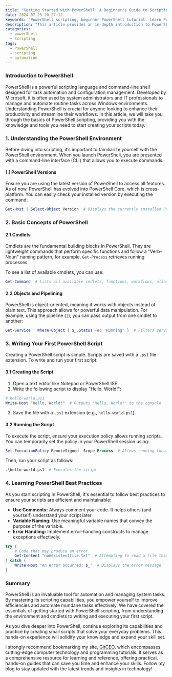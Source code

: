 ```yaml
---
title: "Getting Started with PowerShell: A Beginner's Guide to Scripting"
date: 2024-07-25 20:27:12
keywords: "PowerShell scripting, beginner PowerShell tutorial, learn PowerShell, PowerShell commands, PowerShell for beginners"
description: "This article provides an in-depth introduction to PowerShell scripting, specifically designed for beginners. It covers the essential concepts of PowerShell, including syntax, commands, and how to write scripts. By the end of this guide, readers will have a solid foundation to start using PowerShell efficiently for automation and task management. Learn the best practices and practical examples that will make your scripting experience seamless and productive."
categories:
  - powerShell
  - scripting
tags:
  - PowerShell
  - scripting
  - automation
---
```


### Introduction to PowerShell

PowerShell is a powerful scripting language and command-line shell designed for task automation and configuration management. Developed by Microsoft, it is often used by system administrators and IT professionals to manage and automate routine tasks across Windows environments. Understanding PowerShell is crucial for anyone looking to enhance their productivity and streamline their workflows. In this article, we will take you through the basics of PowerShell scripting, providing you with the knowledge and tools you need to start creating your scripts today.

<!-- more -->

### 1. Understanding the PowerShell Environment

Before diving into scripting, it’s important to familiarize yourself with the PowerShell environment. When you launch PowerShell, you are presented with a command-line interface (CLI) that allows you to execute commands.

#### 1.1 PowerShell Versions

Ensure you are using the latest version of PowerShell to access all features. As of now, PowerShell has evolved into PowerShell Core, which is cross-platform. You can easily check your installed version by executing the command:

```powershell
Get-Host | Select-Object Version  # Displays the currently installed PowerShell version
```

### 2. Basic Concepts of PowerShell

#### 2.1 Cmdlets

Cmdlets are the fundamental building blocks in PowerShell. They are lightweight commands that perform specific functions and follow a "Verb-Noun" naming pattern, for example, `Get-Process` retrieves running processes.

To see a list of available cmdlets, you can use:

```powershell
Get-Command  # Lists all available cmdlets, functions, workflows, aliases
```

#### 2.2 Objects and Pipelining

PowerShell is object-oriented, meaning it works with objects instead of plain text. This approach allows for powerful data manipulation. For example, using the pipeline (`|`), you can pass output from one cmdlet to another:

```powershell
Get-Service | Where-Object { $_.Status -eq 'Running' }  # Filters services that are currently running
```

### 3. Writing Your First PowerShell Script

Creating a PowerShell script is simple. Scripts are saved with a `.ps1` file extension. To write and run your first script:

#### 3.1 Creating the Script

1. Open a text editor like Notepad or PowerShell ISE.
2. Write the following script to display "Hello, World!":

```powershell
# hello-world.ps1
Write-Host "Hello, World!"  # Outputs 'Hello, World!' to the console
```

3. Save the file with a `.ps1` extension (e.g., `hello-world.ps1`).

#### 3.2 Running the Script

To execute the script, ensure your execution policy allows running scripts. You can temporarily set the policy in your PowerShell session using:

```powershell
Set-ExecutionPolicy RemoteSigned -Scope Process  # Allows running local scripts
```

Then, run your script as follows:

```powershell
.\hello-world.ps1  # Executes the script
```

### 4. Learning PowerShell Best Practices

As you start scripting in PowerShell, it's essential to follow best practices to ensure your scripts are efficient and maintainable:

- **Use Comments:** Always comment your code. It helps others (and yourself) understand your script later.
- **Variable Naming:** Use meaningful variable names that convey the purpose of the variable.
- **Error Handling:** Implement error-handling constructs to manage exceptions effectively.

```powershell
try {
    # Code that may produce an error
    Get-Content "nonexistentfile.txt"  # Attempting to read a file that doesn’t exist
} catch {
    Write-Host "An error occurred: $_"  # Displays the error message
}
```

### Summary

PowerShell is an invaluable tool for automation and managing system tasks. By mastering its scripting capabilities, you empower yourself to improve efficiencies and automate mundane tasks effectively. We have covered the essentials of getting started with PowerShell scripting, from understanding the environment and cmdlets to writing and executing your first script. 

As you dive deeper into PowerShell, continue exploring its capabilities and practice by creating small scripts that solve your everyday problems. This hands-on experience will solidify your knowledge and expand your skill set.

I strongly recommend bookmarking my site, [GitCEO](https://gitceo.com), which encompasses cutting-edge computer technology and programming tutorials. It serves as a comprehensive resource for learning and reference, offering practical, hands-on guides that can save you time and enhance your skills. Follow my blog to stay updated with the latest trends and insights in technology!